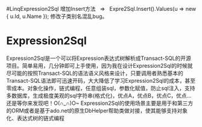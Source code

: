 #LinqExpression2Sql
增加Insert方法   =>   Expre2Sql.Insert<UserInfo>().Values(u => new { u.Id, u.Name });
修改子类别名混乱bug。

# Expression2Sql
Expression2Sql是一个可以将Expression表达式树解析成Transact-SQL的开源项目。简单易用，几分钟即可上手使用，因为我在设计Expression2Sql的时候就尽可能的按照Transact-SQL的语法语义风格来设计，只要调用者熟悉基本的Transact-SQL语法即可迅速开码，大大降低了学习Expression2Sql的成本，甚至零成本。对象化操作，链式编程，任意组装sql，参数化赋值，防止sql注入，支持多数据库，生成极度美观的sql字符串(格式化)，优点A，优点B，优点C，优点...还是等你来发现吧！O(∩_∩)O~ Expression2Sql的使用场景主要是用于和第三方的ORM或者是基于ado.net的原生DbHelper帮助类做对接，使其能够支持对象化、表达式树的链式编程
